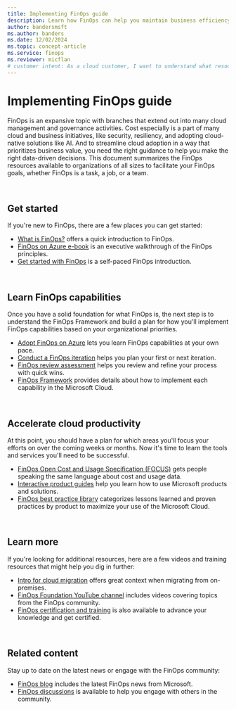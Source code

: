 ```yaml
---
title: Implementing FinOps guide
description: Learn how FinOps can help you maintain business efficiency, empower new endeavors, and accelerate business growth through the cloud.
author: bandersmsft
ms.author: banders
ms.date: 12/02/2024
ms.topic: concept-article
ms.service: finops
ms.reviewer: micflan
# customer intent: As a cloud customer, I want to understand what resources are available so that I can learn how to implement FinOps within my organization.
---
```


<!-- markdownlint-disable-next-line MD025 -->
# Implementing FinOps guide

FinOps is an expansive topic with branches that extend out into many cloud management and governance activities. Cost especially is a part of many cloud and business initiatives, like security, resiliency, and adopting cloud-native solutions like AI. And to streamline cloud adoption in a way that prioritizes business value, you need the right guidance to help you make the right data-driven decisions. This document summarizes the FinOps resources available to organizations of all sizes to facilitate your FinOps goals, whether FinOps is a task, a job, or a team.

<br>

## Get started

If you're new to FinOps, there are a few places you can get started:

- [What is FinOps?](overview.md) offers a quick introduction to FinOps.
- [FinOps on Azure e-book](https://aka.ms/finops/ebook) is an executive walkthrough of the FinOps principles.
- [Get started with FinOps](/training/modules/get-started-with-finops) is a self-paced FinOps introduction.

<br>

## Learn FinOps capabilities

Once you have a solid foundation for what FinOps is, the next step is to understand the FinOps Framework and build a plan for how you'll implement FinOps capabilities based on your organizational priorities.

- [Adopt FinOps on Azure](/training/modules/adopt-finops-on-azure) lets you learn FinOps capabilities at your own pace.
- [Conduct a FinOps iteration](conduct-iteration.md) helps you plan your first or next iteration.
- [FinOps review assessment](/assessments/ad1c0f6b-396b-44a4-924b-7a4c778a13d3) helps you review and refine your process with quick wins.
- [FinOps Framework](framework/finops-framework.md) provides details about how to implement each capability in the Microsoft Cloud.

<br>

## Accelerate cloud productivity

At this point, you should have a plan for which areas you'll focus your efforts on over the coming weeks or months. Now it's time to learn the tools and services you'll need to be successful.

- [FinOps Open Cost and Usage Specification (FOCUS)](focus/what-is-focus.md) gets people speaking the same language about cost and usage data.
- [Interactive product guides](https://aka.ms/finops/guides) help you learn how to use Microsoft products and solutions.
- [FinOps best practice library](best-practices/library.md) categorizes lessons learned and proven practices by product to maximize your use of the Microsoft Cloud.

<br>

## Learn more

If you're looking for additional resources, here are a few videos and training resources that might help you dig in further:

- [Intro for cloud migration](https://info.microsoft.com/ww-ondemand-implement-finops-for-azure.html) offers great context when migrating from on-premises.
- [FinOps Foundation YouTube channel](https://www.youtube.com/channel/UCyl26lvnoySlGWlF5oNHvYA) includes videos covering topics from the FinOps community.
- [FinOps certification and training](https://learn.finops.org) is also available to advance your knowledge and get certified.

<br>

## Related content

Stay up to date on the latest news or engage with the FinOps community:

- [FinOps blog](https://aka.ms/finops/blog) includes the latest FinOps news from Microsoft.
- [FinOps discussions](https://aka.ms/finops/discuss) is available to help you engage with others in the community.

<br>
